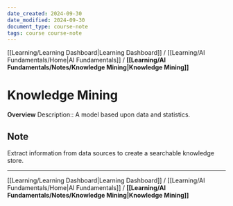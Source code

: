 ```yaml
---
date_created: 2024-09-30
date_modified: 2024-09-30
document_type: course-note
tags: course course-note
---
```

[[Learning/Learning Dashboard|Learning Dashboard]] / [[Learning/AI Fundamentals/Home|AI Fundamentals]] / **[[Learning/AI Fundamentals/Notes/Knowledge Mining|Knowledge Mining]]**
# Knowledge Mining
**Overview**
Description:: A model based upon data and statistics.

## Note

Extract information from data sources to create a searchable knowledge store.

---
[[Learning/Learning Dashboard|Learning Dashboard]] / [[Learning/AI Fundamentals/Home|AI Fundamentals]] / **[[Learning/AI Fundamentals/Notes/Knowledge Mining|Knowledge Mining]]**